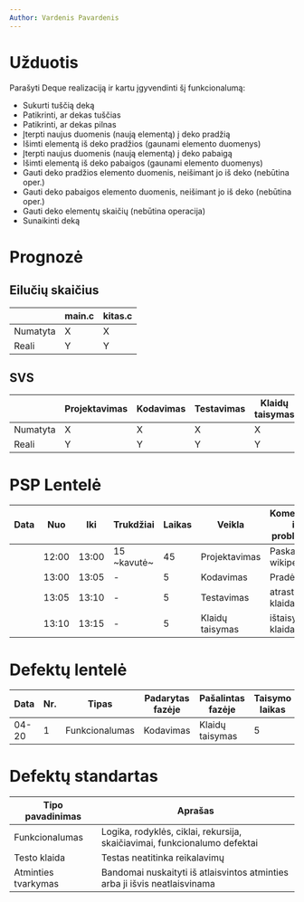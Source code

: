 ```yaml
---
Author: Vardenis Pavardenis
---
```


# Užduotis
Parašyti Deque realizaciją ir kartu įgyvendinti šį funkcionalumą:

- Sukurti tuščią deką
- Patikrinti, ar dekas tuščias
- Patikrinti, ar dekas pilnas
- Įterpti naujus duomenis (naują elementą) į deko pradžią
- Išimti elementą iš deko pradžios (gaunami elemento duomenys)
- Įterpti naujus duomenis (naują elementą) į deko pabaigą
- Išimti elementą iš deko pabaigos (gaunami elemento duomenys)
- Gauti deko pradžios elemento duomenis, neišimant jo iš deko (nebūtina oper.)
- Gauti deko pabaigos elemento duomenis, neišimant jo iš deko (nebūtina oper.)
- Gauti deko elementų skaičių (nebūtina operacija)
- Sunaikinti deką

# Prognozė

## Eilučių skaičius 

|             |  main.c  |  kitas.c  |
|  ---        |  ---     |  ---      |
|  Numatyta   |  X       |  X        |
|  Reali      |  Y       |  Y        |

## SVS
|  |  Projektavimas  |  Kodavimas  |  Testavimas  |   Klaidų taisymas  |  Atsiskaitymas  |  PSP  |  Kita  |  Viso  |
|  ---       |  ---  |  ---  |  ---  |  ---  |  ---  |  ---  |  ---  |  ---  |
|  Numatyta  |  X  |  X  |  X  |  X  |  X  |  X  |  X  |  X  |
|  Reali     |  Y  |  Y  |  Y  |  Y  |  Y  |  Y  |  Y  |  Y  |

# PSP Lentelė

|  Data  |  Nuo   |  Iki   |  Trukdžiai  |  Laikas  |  Veikla  |  Komentarai ir problemos  |  Vnt. (LoC)  |
|  ----  |  ----  |  ----  |  ----  |  ----  |  ----  |  ----  |  ---:  |
|  |  12:00 |  13:00  |  15 ~kavutė~  |  45  |  Projektavimas  |  Paskaičiau wikipediją  |  0  |
|  |  13:00 |  13:05  |  -  |  5  |  Kodavimas  |  Pradėjau  |  0  |
|  |  13:05 |  13:10  |  -  |  5  |  Testavimas  |  atrasta klaida #1  |  0  |
|  |  13:10 |  13:15  |  -  |  5  |  Klaidų taisymas  |  ištaisyta klaida #1  |  0  |

# Defektų lentelė

|  Data  |  Nr.  |  Tipas  |  Padarytas fazėje  |  Pašalintas fazėje  |  Taisymo laikas  |  Aprašas  |  Sprendimas  |
|  ----  |  ---  |  -----  |  ---  |  ---  |  ---  |  ---  |  ---  |
|  04-20  |  1  |  Funkcionalumas  |  Kodavimas  |  Klaidų taisymas  |  5  |  Pamiršau main'ą  |  Padariau main'ą  |

# Defektų standartas
|  Tipo pavadinimas     |  Aprašas  |
|  -------------------  |  -------  |
|  Funkcionalumas       |  Logika, rodyklės, ciklai, rekursija, skaičiavimai, funkcionalumo defektai  |
|  Testo klaida         |  Testas neatitinka reikalavimų  |
|  Atminties tvarkymas  |  Bandomai nuskaityti iš atlaisvintos atminties arba ji išvis neatlaisvinama  |
